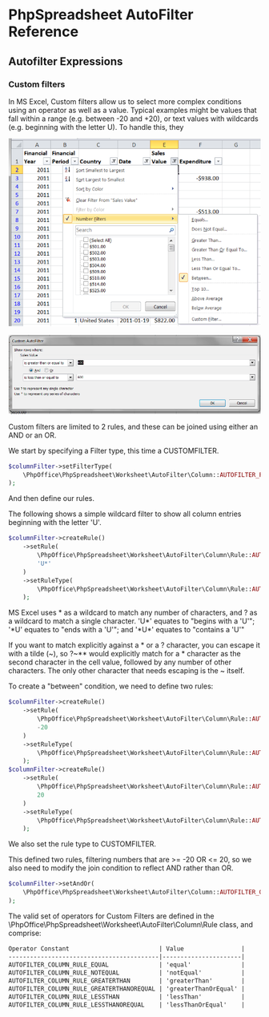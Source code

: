 # PhpSpreadsheet AutoFilter Reference


## Autofilter Expressions

### Custom filters

In MS Excel, Custom filters allow us to select more complex conditions using an operator as well as a value. Typical examples might be values that fall within a range (e.g. between -20 and +20), or text values with wildcards (e.g. beginning with the letter U). To handle this, they

![04-03-custom-autofilter-1.png](./images/04-03-custom-autofilter-1.png "")

![04-03-custom-autofilter-2.png](./images/04-03-custom-autofilter-2.png "")

Custom filters are limited to 2 rules, and these can be joined using either an AND or an OR.

We start by specifying a Filter type, this time a CUSTOMFILTER.

```php
$columnFilter->setFilterType(
    \PhpOffice\PhpSpreadsheet\Worksheet\AutoFilter\Column::AUTOFILTER_FILTERTYPE_CUSTOMFILTER
);
```

And then define our rules.

The following shows a simple wildcard filter to show all column entries beginning with the letter 'U'.

```php
$columnFilter->createRule()
    ->setRule(
        \PhpOffice\PhpSpreadsheet\Worksheet\AutoFilter\Column\Rule::AUTOFILTER_COLUMN_RULE_EQUAL,
        'U*'
    )
    ->setRuleType(
        \PhpOffice\PhpSpreadsheet\Worksheet\AutoFilter\Column\Rule::AUTOFILTER_RULETYPE_CUSTOMFILTER
    );
```

MS Excel uses \* as a wildcard to match any number of characters, and ? as a wildcard to match a single character. 'U\*' equates to "begins with a 'U'"; '\*U' equates to "ends with a 'U'"; and '\*U\*' equates to "contains a 'U'"

If you want to match explicitly against a \* or a ? character, you can escape it with a tilde (~), so ?~\*\* would explicitly match for a \* character as the second character in the cell value, followed by any number of other characters. The only other character that needs escaping is the ~ itself.

To create a "between" condition, we need to define two rules:

```php
$columnFilter->createRule()
    ->setRule(
        \PhpOffice\PhpSpreadsheet\Worksheet\AutoFilter\Column\Rule::AUTOFILTER_COLUMN_RULE_GREATERTHANOREQUAL,
        -20
    )
    ->setRuleType(
        \PhpOffice\PhpSpreadsheet\Worksheet\AutoFilter\Column\Rule::AUTOFILTER_RULETYPE_CUSTOMFILTER
    );
$columnFilter->createRule()
    ->setRule(
        \PhpOffice\PhpSpreadsheet\Worksheet\AutoFilter\Column\Rule::AUTOFILTER_COLUMN_RULE_LESSTHANOREQUAL,
        20
    )
    ->setRuleType(
        \PhpOffice\PhpSpreadsheet\Worksheet\AutoFilter\Column\Rule::AUTOFILTER_RULETYPE_CUSTOMFILTER
    );
```

We also set the rule type to CUSTOMFILTER.

This defined two rules, filtering numbers that are >= -20 OR <= 20, so we also need to modify the join condition to reflect AND rather than OR.

```php
$columnFilter->setAndOr(
    \PhpOffice\PhpSpreadsheet\Worksheet\AutoFilter\Column::AUTOFILTER_COLUMN_ANDOR_AND
);
```

The valid set of operators for Custom Filters are defined in the \PhpOffice\PhpSpreadsheet\Worksheet\AutoFilter\Column\Rule class, and comprise:

    Operator Constant                         | Value                |
    ------------------------------------------|----------------------|
    AUTOFILTER_COLUMN_RULE_EQUAL              | 'equal'              |
    AUTOFILTER_COLUMN_RULE_NOTEQUAL           | 'notEqual'           |
    AUTOFILTER_COLUMN_RULE_GREATERTHAN        | 'greaterThan'        |
    AUTOFILTER_COLUMN_RULE_GREATERTHANOREQUAL | 'greaterThanOrEqual' |
    AUTOFILTER_COLUMN_RULE_LESSTHAN           | 'lessThan'           |
    AUTOFILTER_COLUMN_RULE_LESSTHANOREQUAL    | 'lessThanOrEqual'    |

